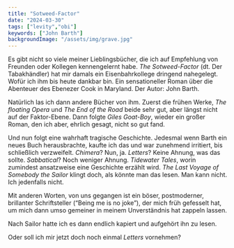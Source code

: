 ```yaml
---
title: "Sotweed-Factor"
date: "2024-03-30"
tags: ["levity","obi"]
keywords: ["John Barth"]
backgroundImage: "/assets/img/grave.jpg"
---
```

Es gibt nicht so viele meiner Lieblingsbücher, die ich auf Empfehlung von Freunden oder Kollegen kennengelernt habe. *The Sotweed-Factor* (dt. Der Tabakhändler) hat mir damals ein Eisenbahrkollege dringend nahegelegt. Wofür ich ihm bis heute dankbar bin. Ein sensationeller Roman über die Abenteuer des Ebenezer Cook in Maryland. Der Autor: John Barth.

Natürlich las ich dann andere Bücher von ihm. Zuerst die frühen Werke, *The floating Opera* und *The End of the Road* beide sehr gut, aber längst nicht auf der Faktor-Ebene. Dann folgte *Giles Goat-Boy*, wieder ein großer Roman, den ich aber, ehrlich gesagt, nicht so gut fand. 

Und nun folgt eine wahrhaft tragische Geschichte. Jedesmal wenn Barth ein neues Buch herausbrachte, kaufte ich das und war zunehmend irritiert, bis schließlich verzweifelt. *Chimera*? Nun, ja. *Letters*? Keine Ahnung, was das sollte. *Sabbatical*? Noch weniger Ahnung. *Tidewater Tales*, worin zumindest ansatzweise eine Geschichte erzählt wird. *The Last Voyage of Somebody the Sailor* klingt doch, als könnte man das lesen. Man kann nicht. Ich jedenfalls nicht.

Mit anderen Worten, von uns gegangen ist ein böser, postmoderner, brillanter Schriftsteller (“Being me is no joke”), der mich früh gefesselt hat, um mich dann umso gemeiner in meinem Unverständnis hat zappeln lassen.

Nach Sailor hatte ich es dann endlich kapiert und aufgehört ihn zu lesen.

Oder soll ich mir jetzt doch noch einmal *Letters* vornehmen?